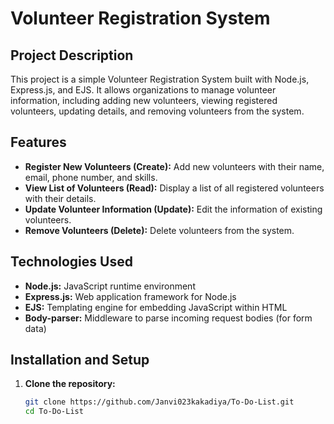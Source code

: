 # Volunteer Registration System

## Project Description

This project is a simple Volunteer Registration System built with Node.js, Express.js, and EJS. It allows organizations to manage volunteer information, including adding new volunteers, viewing registered volunteers, updating details, and removing volunteers from the system.

## Features

- **Register New Volunteers (Create):** Add new volunteers with their name, email, phone number, and skills.
- **View List of Volunteers (Read):** Display a list of all registered volunteers with their details.
- **Update Volunteer Information (Update):** Edit the information of existing volunteers.
- **Remove Volunteers (Delete):**  Delete volunteers from the system.

## Technologies Used

- **Node.js:** JavaScript runtime environment
- **Express.js:** Web application framework for Node.js
- **EJS:** Templating engine for embedding JavaScript within HTML
- **Body-parser:** Middleware to parse incoming request bodies (for form data)

## Installation and Setup

1. **Clone the repository:**
   ```bash
   git clone https://github.com/Janvi023kakadiya/To-Do-List.git
   cd To-Do-List
